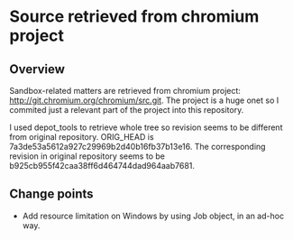Source retrieved from chromium project
======================================

Overview
--------

Sandbox-related matters are retrieved from chromium project: <http://git.chromium.org/chromium/src.git>. The project is a huge onet so I commited just a relevant part of the project into this repository.

I used depot_tools to retrieve whole tree so revision seems to be different from original repository. ORIG_HEAD is 7a3de53a5612a927c29969b2d40b16fb37b13e16. The corresponding revision in original repository seems to be b925cb955f42caa38ff6d464744dad964aab7681.

Change points
-------------

 - Add resource limitation on Windows by using Job object, in an ad-hoc way.

